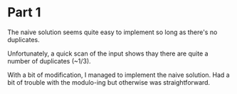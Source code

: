 # Part 1

The naive solution seems quite easy to implement so long as there's no duplicates.

Unfortunately, a quick scan of the input shows thay there are quite a number of duplicates (~1/3).

With a bit of modification, I managed to implement the naive solution.
Had a bit of trouble with the modulo-ing but otherwise was straightforward.